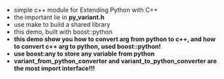 - simple c++ module for Extending Python with C++
- the important lie in **py_variant.h**
- use make to build a shared library
- this demo, built with boost::python
- **this demo show you how to convert arg from python to c++, and how to convert c++ arg to python, used boost::python!**
- **use boost:any to store any variable from python**
- **variant_from_python_converter and variant_to_python_converter are the most import interface!!!**
